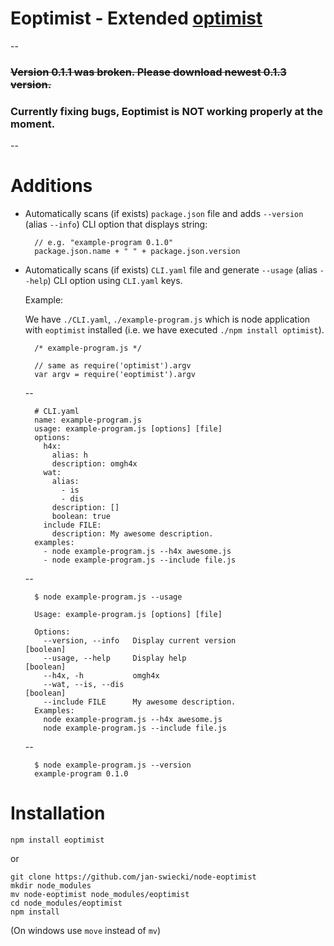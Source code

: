 # Eoptimist - Extended [optimist](https://github.com/substack/node-optimist)

--

### <del>Version 0.1.1 was broken. Please download newest 0.1.3 version.

### Currently fixing bugs, Eoptimist is NOT working properly at the moment.

--

# Additions

* Automatically scans (if exists) `package.json` file and adds `--version` (alias `--info`) CLI option that displays string:

		// e.g. "example-program 0.1.0"
		package.json.name + " " + package.json.version

* Automatically scans (if exists) `CLI.yaml` file and generate `--usage` (alias `--help`) CLI option using `CLI.yaml` keys.

	Example:

	We have `./CLI.yaml`, `./example-program.js` which is node application with `eoptimist` installed (i.e. we have executed `./npm install optimist`).

		/* example-program.js */

		// same as require('optimist').argv
		var argv = require('eoptimist').argv

	--

		# CLI.yaml
		name: example-program.js
		usage: example-program.js [options] [file]
		options:
		  h4x:
		    alias: h
		    description: omgh4x
		  wat:
		    alias:
		      - is
		      - dis
		    description: []
		    boolean: true
		  include FILE:
		    description: My awesome description.
		examples:
		  - node example-program.js --h4x awesome.js
		  - node example-program.js --include file.js

	--

		$ node example-program.js --usage

		Usage: example-program.js [options] [file]

		Options:
		  --version, --info   Display current version                          [boolean]
		  --usage, --help     Display help                                     [boolean]
		  --h4x, -h           omgh4x
		  --wat, --is, --dis                                                   [boolean]
		  --include FILE      My awesome description.
		Examples:
		  node example-program.js --h4x awesome.js
		  node example-program.js --include file.js

  	--

		$ node example-program.js --version
		example-program 0.1.0

# Installation

`npm install eoptimist`

or

	git clone https://github.com/jan-swiecki/node-eoptimist
	mkdir node_modules
	mv node-eoptimist node_modules/eoptimist
	cd node_modules/eoptimist
	npm install

(On windows use `move` instead of `mv`)
